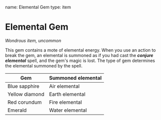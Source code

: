 name: Elemental Gem
type: item

# Elemental Gem
_Wondrous item, uncommon_

This gem contains a mote of elemental energy. When you use an action to break the gem, an elemental is summoned as if you had cast the **_conjure elemental_** spell, and the gem's magic is lost. The type of gem determines the elemental summoned by the spell.

| Gem            | Summoned elemental |
|----------------|--------------------|
| Blue sapphire  | Air elemental      |
| Yellow diamond | Earth elemental    |
| Red corundum   | Fire elemental     |
| Emerald        | Water elemental    |
